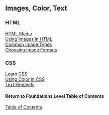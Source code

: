 ## Images, Color, Text

### HTML

[HTML Media](https://developer.mozilla.org/en-US/docs/Learn/HTML/Multimedia_and_embedding) <br>
[Using Images in HTML](https://developer.mozilla.org/en-US/docs/Learn/HTML/Multimedia_and_embedding/Images_in_HTML) <br>
[Common Image Types](https://developer.mozilla.org/en-US/docs/Web/Media/Formats/Image_types) <br>
[Choosing Image Formats](https://developer.mozilla.org/en-US/docs/Web/Media/Formats/Image_types#choosing_an_image_format) <br>

### CSS

[Learn CSS](https://developer.mozilla.org/en-US/docs/Learn/CSS) <br>
[Using Color in CSS](https://developer.mozilla.org/en-US/docs/Web/CSS/CSS_Colors/Applying_color) <br>
[Text Elements](https://developer.mozilla.org/en-US/docs/Learn/CSS/Styling_text/Fundamentals) <br>


#### Return to Foundations Level Table of Contents
[Table of Contents](https://github.com/TraceDugar/reading-notes/blob/main/201/Toc.md)
